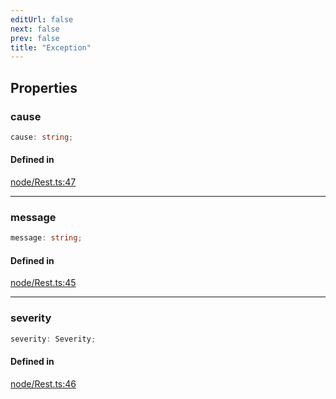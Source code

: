 ```yaml
---
editUrl: false
next: false
prev: false
title: "Exception"
---
```


## Properties

<a id="cause" name="cause"></a>

### cause

```ts
cause: string;
```

#### Defined in

[node/Rest.ts:47](https://github.com/shipgirlproject/shoukaku/blob/761f40f7c0b54473070fa1c40602d1504a8bf167/src/node/Rest.ts#L47)

***

<a id="message" name="message"></a>

### message

```ts
message: string;
```

#### Defined in

[node/Rest.ts:45](https://github.com/shipgirlproject/shoukaku/blob/761f40f7c0b54473070fa1c40602d1504a8bf167/src/node/Rest.ts#L45)

***

<a id="severity" name="severity"></a>

### severity

```ts
severity: Severity;
```

#### Defined in

[node/Rest.ts:46](https://github.com/shipgirlproject/shoukaku/blob/761f40f7c0b54473070fa1c40602d1504a8bf167/src/node/Rest.ts#L46)
